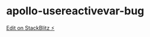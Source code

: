 # apollo-usereactivevar-bug

[Edit on StackBlitz ⚡️](https://stackblitz.com/edit/vitejs-vite-mjdzzs)